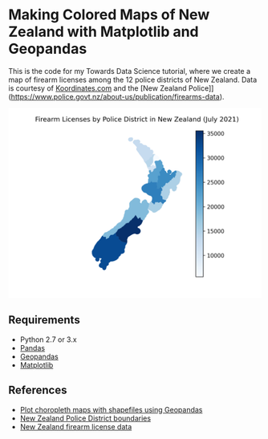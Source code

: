 # Making Colored Maps of New Zealand with Matplotlib and Geopandas
This is the code for my Towards Data Science tutorial, where we create a map of firearm licenses among the 12 police districts of New Zealand. Data is courtesy of [Koordinates.com](https://koordinates.com/layer/3824-nz-police-district-boundaries/) and the [New Zealand Police]](https://www.police.govt.nz/about-us/publication/firearms-data).

![Choropleth map of firearm licenses per police district in New Zealand](nz_firearm_licenses.png)

## Requirements
* Python 2.7 or 3.x
* [Pandas](https://pandas.pydata.org/)
* [Geopandas](https://geopandas.org/)
* [Matplotlib](https://matplotlib.org/)

## References
* [Plot choropleth maps with shapefiles using Geopandas](https://towardsdatascience.com/plot-choropleth-maps-with-shapefiles-using-geopandas-a6bf6ade0a49)
* [New Zealand Police District boundaries](https://koordinates.com/layer/3824-nz-police-district-boundaries/)
* [New Zealand firearm license data](https://www.police.govt.nz/about-us/publication/firearms-data)


